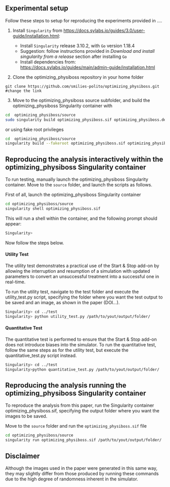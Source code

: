 ## Experimental setup

Follow these steps to setup for reproducing the experiments provided in ....
1) Install `Singularity` from https://docs.sylabs.io/guides/3.0/user-guide/installation.html:
	* Install `Singularity` release 3.10.2, with `Go` version 1.18.4
	* Suggestion: follow instructions provided in _Download and install singularity from a release_ section after installing `Go`
	* Install dependencies from: https://docs.sylabs.io/guides/main/admin-guide/installation.html

2) Clone the optimizing_physiboss repository in your home folder
```
git clone https://github.com/smilies-polito/optimizing_physiboss.git #change the link
```

3) Move to the optimizing_physiboss source subfolder, and build the optimizing_physiboss Singularity container with 
```bash
cd  optimizing_physiboss/source
sudo singularity build optimizing_physiboss.sif optimizing_physiboss.def
```
or using fake root privileges
```bash
cd  optimizing_physiboss/source
singularity build --fakeroot optimizing_physiboss.sif optimizing_physiboss.def
```

## Reproducing the analysis interactively within the optimizing_physiboss Singularity container

To run testing, manually launch the optimizing_physiboss Singularity container. Move to the `source` folder, and launch the scripts as follows.

First of all, launch the optimizing_physiboss Singularity container
```bash
cd optimizing_physiboss/source
singularity shell optimizing_physiboss.sif
```
This will run a shell within the container, and the following prompt should appear:
```bash
Singularity>
```

Now follow the steps below. 

#### Utility Test

The utility test demonstrates a practical use of the Start & Stop add-on by allowing the interruption and resumption of a simulation with updated parameters to convert an unsuccessful treatment into a successful one in real-time.

To run the utility test, navigate to the test folder and execute the utility_test.py script, specifying the folder where you want the test output to be saved and an image, as shown in the paper (DOI...).
```bash
Singularity> cd ../test
Singularity> python utility_test.py /path/to/yout/output/folder/
```

#### Quantitative Test

The quantitative test is performed to ensure that the Start & Stop add-on does not introduce biases into the simulator. To run the quantitative test, follow the same steps as for the utility test, but execute the quantitative_test.py script instead.
```bash
Singularity> cd ../test
Singularity>python quantitative_test.py /path/to/yout/output/folder/
```

## Reproducing the analysis running the optimizing_physiboss Singularity container

To reproduce the analysis from this paper, run the Singularity container optimizing_physiboss.sif, specifying the output folder where you want the images to be saved.

Move to the `source` folder and run the `optimizing_physiboss.sif` file
```bash
cd optimizing_physiboss/source
singularity run optimizing_physiboss.sif /path/to/yout/output/folder/
```
## Disclaimer

Although the images used in the paper were generated in this same way, they may slightly differ from those produced by running these commands due to the high degree of randomness inherent in the simulator.


